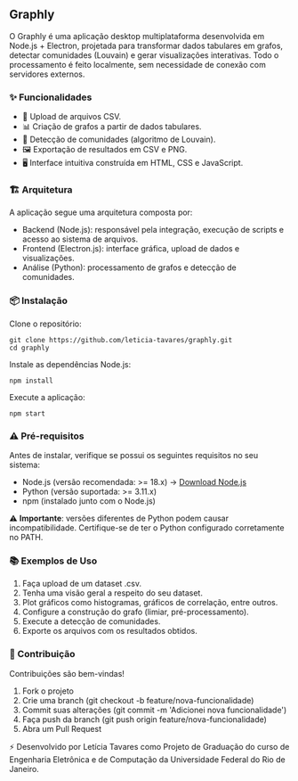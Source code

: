 ## Graphly

O Graphly é uma aplicação desktop multiplataforma desenvolvida em Node.js + Electron, projetada para transformar dados tabulares em grafos, detectar comunidades (Louvain) e gerar visualizações interativas.
Todo o processamento é feito localmente, sem necessidade de conexão com servidores externos.

### ✨ Funcionalidades
* 📂 Upload de arquivos CSV.
* 📊 Criação de grafos a partir de dados tabulares.
* 🧩 Detecção de comunidades (algoritmo de Louvain).
* 🖼️ Exportação de resultados em CSV e PNG.
* 🖥️ Interface intuitiva construída em HTML, CSS e JavaScript.

### 🏗️ Arquitetura
A aplicação segue uma arquitetura composta por:
* Backend (Node.js): responsável pela integração, execução de scripts e acesso ao sistema de arquivos.
* Frontend (Electron.js): interface gráfica, upload de dados e visualizações.
* Análise (Python): processamento de grafos e detecção de comunidades.

### 📦 Instalação
Clone o repositório:
```
git clone https://github.com/leticia-tavares/graphly.git
cd graphly
```

Instale as dependências Node.js:
```
npm install
```

Execute a aplicação:
```
npm start
```

### ⚠️ Pré-requisitos
Antes de instalar, verifique se possui os seguintes requisitos no seu sistema:
* Node.js (versão recomendada: >= 18.x) → [Download Node.js](https://nodejs.org/en)
* Python (versão suportada: >= 3.11.x)
* npm (instalado junto com o Node.js)

⚠️️ **Importante**: versões diferentes de Python podem causar incompatibilidade. Certifique-se de ter o Python configurado corretamente no PATH.

### 📚 Exemplos de Uso
1. Faça upload de um dataset .csv.
2. Tenha uma visão geral a respeito do seu dataset. 
3. Plot gráficos como histogramas, gráficos de correlação, entre outros.
4. Configure a construção do grafo (limiar, pré-processamento).
5. Execute a detecção de comunidades.
6. Exporte os arquivos com os resultados obtidos.


### 🤝 Contribuição
Contribuições são bem-vindas!
1. Fork o projeto
2. Crie uma branch (git checkout -b feature/nova-funcionalidade)
3. Commit suas alterações (git commit -m 'Adicionei nova funcionalidade')
4. Faça push da branch (git push origin feature/nova-funcionalidade)
5. Abra um Pull Request

⚡ Desenvolvido por Letícia Tavares como Projeto de Graduação do curso de Engenharia Eletrônica e de Computação da Universidade Federal do Rio de Janeiro.
